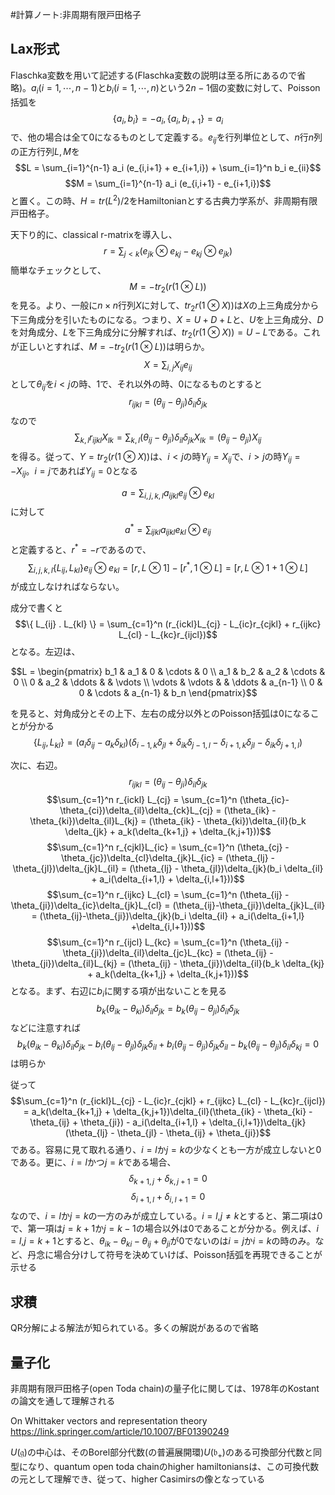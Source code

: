 #計算ノート:非周期有限戸田格子

## Lax形式

Flaschka変数を用いて記述する(Flaschka変数の説明は至る所にあるので省略)。$a_i(i=1,\cdots,n-1)$と$b_i(i=1,\cdots,n)$という$2n-1$個の変数に対して、Poisson括弧を
$$\{a_i , b_i \} = -a_i , \{a_i,b_{i+1} \} = a_i$$
で、他の場合は全て$0$になるものとして定義する。$e_{ij}$を行列単位として、$n$行$n$列の正方行列$L,M$を
$$L = \sum_{i=1}^{n-1} a_i (e_{i,i+1} + e_{i+1,i}) + \sum_{i=1}^n b_i e_{ii}$$
$$M = \sum_{i=1}^{n-1} a_i (e_{i,i+1} - e_{i+1,i})$$
と置く。この時、$H=tr(L^2)/2$をHamiltonianとする古典力学系が、非周期有限戸田格子。


天下り的に、classical r-matrixを導入し、
$$r = \sum_{j < k} (e_{jk} \otimes e_{kj} - e_{kj} \otimes e_{jk})$$
簡単なチェックとして、
$$M = -tr_2(r( 1 \otimes L))$$
を見る。より、一般に$n \times n$行列$X$に対して、$tr_2r(1 \otimes X))$は$X$の上三角成分から下三角成分を引いたものになる。つまり、$X=U+D+L$と、$U$を上三角成分、$D$を対角成分、$L$を下三角成分に分解すれば、$tr_2(r(1 \otimes X)) = U-L$である。これが正しいとすれば、$M = -tr_2(r( 1 \otimes L))$は明らか。
$$X = \sum_{i,j} X_{ij} e_{ij}$$
として$\theta_{ij}$を$i<j$の時、1で、それ以外の時、0になるものとすると
$$r_{ijkl} = (\theta_{ij} - \theta_{ji})\delta_{il}\delta_{jk}$$
なので
$$\sum_{k,l} r_{ijkl} X_{lk} = \sum_{k,l} (\theta_{ij} - \theta_{ji}) \delta_{il} \delta_{jk} X_{lk} = (\theta_{ij} - \theta_{ji})X_{ij}$$
を得る。従って、$Y = tr_2(r(1 \otimes X))$は、$i<j$の時$Y_{ij}= X_{ij}$で、$i>j$の時$Y_{ij}=-X_{ij}$。$i=j$であれば$Y_{ij}=0$となる


  
$$a= \sum_{i,j,k,l} a_{ijkl} e_{ij} \otimes e_{kl}$$
に対して
$$a^{*} = \sum_{ijkl} a_{ijkl} e_{kl} \otimes e_{ij}$$
と定義すると、$r^{*}=-r$であるので、
$$\sum_{i,j,k,l} \{ L_{ij} , L_{kl} \} e_{ij} \otimes e_{kl} = [r,L \otimes 1] - [r^{*} , 1 \otimes L] = [r, L\otimes 1+1\otimes L]$$
が成立しなければならない。

成分で書くと
$$\{ L_{ij} . L_{kl} \} = \sum_{c=1}^n (r_{ickl}L_{cj} - L_{ic}r_{cjkl} + r_{ijkc} L_{cl} - L_{kc}r_{ijcl})$$
となる。左辺は、

$$L = \begin{pmatrix} b_1 & a_1 & 0 & \cdots & 0 \\ a_1 & b_2 & a_2 & \cdots & 0 \\ 0 & a_2 & \ddots & & \vdots \\ \vdots & \vdots & & \ddots & a_{n-1} \\ 0 & 0 & \cdots & a_{n-1} & b_n \end{pmatrix}$$

を見ると、対角成分とその上下、左右の成分以外とのPoisson括弧は$0$になることが分かる
$$\{ L_{ij}, L_{kl} \} = (a_i\delta_{ij} - a_k \delta_{kl})(\delta_{i-1,k}\delta_{jl} + \delta_{ik}\delta_{j-1,l} - \delta_{i+1,k}\delta_{jl} - \delta_{ik}\delta_{j+1,l})$$


次に、右辺。
$$r_{ijkl} = (\theta_{ij} - \theta_{ji})\delta_{il}\delta_{jk}$$
$$\sum_{c=1}^n r_{ickl} L_{cj} = \sum_{c=1}^n (\theta_{ic}-\theta_{ci})\delta_{il}\delta_{ck}L_{cj} = (\theta_{ik} - \theta_{ki})\delta_{il}L_{kj} = (\theta_{ik} - \theta_{ki})\delta_{il}(b_k \delta_{jk} + a_k(\delta_{k+1,j} + \delta_{k,j+1}))$$
$$\sum_{c=1}^n r_{cjkl}L_{ic} = \sum_{c=1}^n (\theta_{cj} - \theta_{jc})\delta_{cl}\delta_{jk}L_{ic} = (\theta_{lj} - \theta_{jl})\delta_{jk}L_{il} = (\theta_{lj} - \theta_{jl})\delta_{jk}(b_i \delta_{il} + a_i(\delta_{i+1,l} + \delta_{i,l+1}))$$
$$\sum_{c=1}^n r_{ijkc} L_{cl} = \sum_{c=1}^n (\theta_{ij} - \theta_{ji})\delta_{ic}\delta_{jk}L_{cl} = (\theta_{ij}-\theta_{ji})\delta_{jk}L_{il} = (\theta_{ij}-\theta_{ji})\delta_{jk}(b_i \delta_{il} + a_i(\delta_{i+1,l} +\delta_{i,l+1}))$$
$$\sum_{c=1}^n r_{ijcl} L_{kc} = \sum_{c=1}^n (\theta_{ij} - \theta_{ji})\delta_{il}\delta_{jc}L_{kc} = (\theta_{ij} - \theta_{ji})\delta_{il}L_{kj} =  (\theta_{ij} - \theta_{ji})\delta_{il}(b_k \delta_{kj} + a_k(\delta_{k+1,j} + \delta_{k,j+1}))$$
となる。まず、右辺に$b_i$に関する項が出ないことを見る
$$b_k (\theta_{ik} - \theta_{ki})\delta_{il}\delta_{jk} = b_k (\theta_{ij} - \theta_{ji})\delta_{il}\delta_{jk}$$
などに注意すれば
$$b_k (\theta_{ik} - \theta_{ki})\delta_{il}\delta_{jk} - b_i(\theta_{lj} - \theta_{jl})\delta_{jk}\delta_{il} + b_i(\theta_{ij}-\theta_{ji})\delta_{jk}\delta_{il} - b_k(\theta_{ij} - \theta_{ji})\delta_{il} \delta_{kj} = 0$$
は明らか


従って
$$\sum_{c=1}^n (r_{ickl}L_{cj} - L_{ic}r_{cjkl} + r_{ijkc} L_{cl} - L_{kc}r_{ijcl}) = a_k(\delta_{k+1,j} + \delta_{k,j+1})\delta_{il}(\theta_{ik} - \theta_{ki} - \theta_{ij} + \theta_{ji}) - a_i(\delta_{i+1,l} + \delta_{i,l+1})\delta_{jk}(\theta_{lj} - \theta_{jl} - \theta_{ij} + \theta_{ji})$$
である。容易に見て取れる通り、$i=l$か$j=k$の少なくとも一方が成立しないと0である。更に、$i=l$かつ$j=k$である場合、
$$\delta_{k+1,j} + \delta_{k,j+1} = 0$$
$$\delta_{i+1,l} + \delta_{i,l+1} = 0$$
なので、$i=l$か$j=k$の一方のみが成立している。$i=l$,$j\neq k$とすると、第二項は$0$で、第一項は$j=k+1$か$j=k-1$の場合以外は$0$であることが分かる。例えば、$i=l$,$j=k+1$とすると、$\theta_{ik} - \theta_{ki} - \theta_{ij} + \theta_{ji}$が$0$でないのは$i=j$か$i=k$の時のみ。など、丹念に場合分けして符号を決めていけば、Poisson括弧を再現できることが示せる


## 求積
QR分解による解法が知られている。多くの解説があるので省略


## 量子化
非周期有限戸田格子(open Toda chain)の量子化に関しては、1978年のKostantの論文を通して理解される

On Whittaker vectors and representation theory  
https://link.springer.com/article/10.1007/BF01390249

$U(\mathfrak{g})$の中心は、そのBorel部分代数(の普遍展開環)$U(\mathfrak{b}_{+})$のある可換部分代数と同型になり、quantum open toda chainのhigher hamiltoniansは、この可換代数の元として理解でき、従って、higher Casimirsの像となっている




